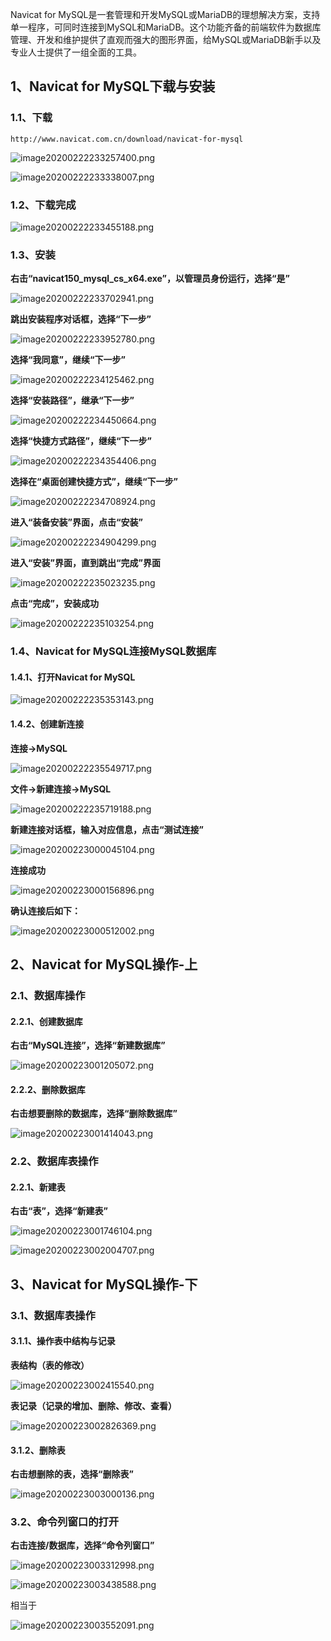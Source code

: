 Navicat for MySQL是一套管理和开发MySQL或MariaDB的理想解决方案，支持单一程序，可同时连接到MySQL和MariaDB。这个功能齐备的前端软件为数据库管理、开发和维护提供了直观而强大的图形界面，给MySQL或MariaDB新手以及专业人士提供了一组全面的工具。

## 1、Navicat for MySQL下载与安装

### 1.1、下载

```
http://www.navicat.com.cn/download/navicat-for-mysql
```

![image20200222233257400.png](https://www.zutuanxue.com:8000/static/media/images/2020/10/20/1603186370700.png)

![image20200222233338007.png](https://www.zutuanxue.com:8000/static/media/images/2020/10/20/1603186384589.png)

### 1.2、下载完成

![image20200222233455188.png](https://www.zutuanxue.com:8000/static/media/images/2020/10/20/1603186400724.png)

### 1.3、安装

**右击“navicat150_mysql_cs_x64.exe”，以管理员身份运行，选择“是”**

![image20200222233702941.png](https://www.zutuanxue.com:8000/static/media/images/2020/10/20/1603186444899.png)

**跳出安装程序对话框，选择“下一步”**

![image20200222233952780.png](https://www.zutuanxue.com:8000/static/media/images/2020/10/20/1603186460999.png)

**选择“我同意”，继续“下一步”**

![image20200222234125462.png](https://www.zutuanxue.com:8000/static/media/images/2020/10/20/1603186477455.png)

**选择“安装路径”，继承“下一步”**

![image20200222234450664.png](https://www.zutuanxue.com:8000/static/media/images/2020/10/20/1603186494146.png)

**选择“快捷方式路径”，继续“下一步”**

![image20200222234354406.png](https://www.zutuanxue.com:8000/static/media/images/2020/10/20/1603186509787.png)

**选择在“桌面创建快捷方式”，继续“下一步”**

![image20200222234708924.png](https://www.zutuanxue.com:8000/static/media/images/2020/10/20/1603186527639.png)

**进入“装备安装”界面，点击“安装”**

![image20200222234904299.png](https://www.zutuanxue.com:8000/static/media/images/2020/10/20/1603186542299.png)

**进入“安装”界面，直到跳出“完成”界面**

![image20200222235023235.png](https://www.zutuanxue.com:8000/static/media/images/2020/10/20/1603186557642.png)

**点击“完成”，安装成功**

![image20200222235103254.png](https://www.zutuanxue.com:8000/static/media/images/2020/10/20/1603186572803.png)

### 1.4、Navicat for MySQL连接MySQL数据库

#### 1.4.1、打开Navicat for MySQL

![image20200222235353143.png](https://www.zutuanxue.com:8000/static/media/images/2020/10/20/1603186588911.png)

#### 1.4.2、创建新连接

**连接->MySQL**

![image20200222235549717.png](https://www.zutuanxue.com:8000/static/media/images/2020/10/20/1603186603371.png)

**文件->新建连接->MySQL**

![image20200222235719188.png](https://www.zutuanxue.com:8000/static/media/images/2020/10/20/1603186618860.png)

**新建连接对话框，输入对应信息，点击“测试连接”**

![image20200223000045104.png](https://www.zutuanxue.com:8000/static/media/images/2020/10/20/1603186632233.png)

**连接成功**

![image20200223000156896.png](https://www.zutuanxue.com:8000/static/media/images/2020/10/20/1603186647147.png)

**确认连接后如下：**

![image20200223000512002.png](https://www.zutuanxue.com:8000/static/media/images/2020/10/20/1603186661203.png)

## 2、Navicat for MySQL操作-上

### 2.1、数据库操作

#### 2.2.1、创建数据库

**右击“MySQL连接”，选择“新建数据库”**

![image20200223001205072.png](https://www.zutuanxue.com:8000/static/media/images/2020/10/20/1603186683271.png)

#### 2.2.2、删除数据库

**右击想要删除的数据库，选择“删除数据库”**

![image20200223001414043.png](https://www.zutuanxue.com:8000/static/media/images/2020/10/20/1603186700884.png)

### 2.2、数据库表操作

#### 2.2.1、新建表

**右击“表”，选择“新建表”**

![image20200223001746104.png](https://www.zutuanxue.com:8000/static/media/images/2020/10/20/1603186715524.png)

![image20200223002004707.png](https://www.zutuanxue.com:8000/static/media/images/2020/10/20/1603186727307.png)

## 3、Navicat for MySQL操作-下

### 3.1、数据库表操作

#### 3.1.1、操作表中结构与记录

**表结构（表的修改）**

![image20200223002415540.png](https://www.zutuanxue.com:8000/static/media/images/2020/10/20/1603186745243.png)

**表记录（记录的增加、删除、修改、查看）**

![image20200223002826369.png](https://www.zutuanxue.com:8000/static/media/images/2020/10/20/1603186756221.png)

#### 3.1.2、删除表

**右击想删除的表，选择“删除表”**

![image20200223003000136.png](https://www.zutuanxue.com:8000/static/media/images/2020/10/20/1603186773023.png)

### 3.2、命令列窗口的打开

**右击连接/数据库，选择“命令列窗口”**

![image20200223003312998.png](https://www.zutuanxue.com:8000/static/media/images/2020/10/20/1603186786858.png)

![image20200223003438588.png](https://www.zutuanxue.com:8000/static/media/images/2020/10/20/1603186796440.png)

相当于

![image20200223003552091.png](https://www.zutuanxue.com:8000/static/media/images/2020/10/20/1603186810087.png)